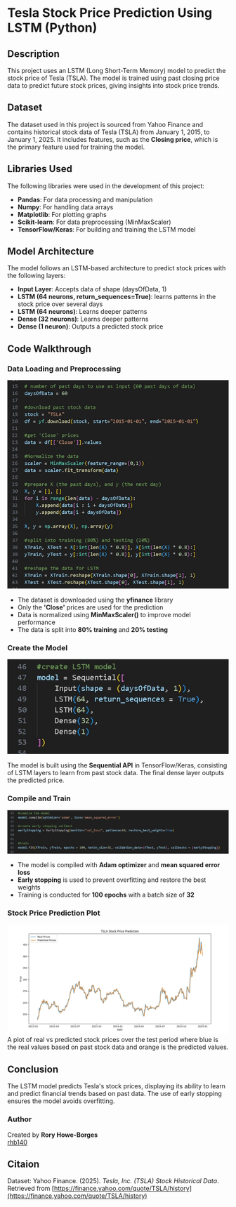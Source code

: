 # Tesla Stock Price Prediction Using LSTM (Python)

## Description

This project uses an LSTM (Long Short-Term Memory) model to predict the stock price of Tesla (TSLA). The model is trained using past closing price data to predict future stock prices, giving insights into stock price trends.

## Dataset

The dataset used in this project is sourced from Yahoo Finance and contains historical stock data of Tesla (TSLA) from January 1, 2015, to January 1, 2025. It includes features, such as the **Closing price**, which is the primary feature used for training the model.

## Libraries Used

The following libraries were used in the development of this project:
- **Pandas**: For data processing and manipulation
- **Numpy**: For handling data arrays
- **Matplotlib**: For plotting graphs
- **Scikit-learn**: For data preprocessing (MinMaxScaler)
- **TensorFlow/Keras**: For building and training the LSTM model

## Model Architecture

The model follows an LSTM-based architecture to predict stock prices with the following layers:
- **Input Layer**: Accepts data of shape (daysOfData, 1)
- **LSTM (64 neurons, return_sequences=True)**: learns patterns in the stock price over several days
- **LSTM (64 neurons)**: Learns deeper patterns
- **Dense (32 neurons)**: Learns deeper patterns
- **Dense (1 neuron)**: Outputs a predicted stock price

## Code Walkthrough

### Data Loading and Preprocessing
![Data Preprocessing Image](https://github.com/rhb140/Stock-Price-Prediction-LSTM/blob/main/StockPricePredictionImage1.jpg?raw=true)

- The dataset is downloaded using the **yfinance** library
- Only the **'Close'** prices are used for the prediction
- Data is normalized using **MinMaxScaler()** to improve model performance
- The data is split into **80% training** and **20% testing**

### Create the Model
![Model Creation Image](https://github.com/rhb140/Stock-Price-Prediction-LSTM/blob/main/StockPricePredictionImage2.jpg?raw=true)

The model is built using the **Sequential API** in TensorFlow/Keras, consisting of LSTM layers to learn from past stock data. The final dense layer outputs the predicted price.

### Compile and Train
![Compile and Train Image](https://github.com/rhb140/Stock-Price-Prediction-LSTM/blob/main/StockPricePredictionImage3.jpg?raw=true)

- The model is compiled with **Adam optimizer** and **mean squared error loss**
- **Early stopping** is used to prevent overfitting and restore the best weights
- Training is conducted for **100 epochs** with a batch size of **32**

### Stock Price Prediction Plot
![Prediction Plot](https://github.com/rhb140/Stock-Price-Prediction-LSTM/blob/main/StockPricePredictionImage4.jpg?raw=true)
A plot of real vs predicted stock prices over the test period where blue is the real values based on past stock data and orange is the predicted values.

## Conclusion

The LSTM model predicts Tesla's stock prices, displaying its ability to learn and predict financial trends based on past data. The use of early stopping ensures the model avoids overfitting.

### Author
Created by **Rory Howe-Borges**  
[rhb140](https://github.com/rhb140)

## Citaion
Dataset:
Yahoo Finance. (2025). *Tesla, Inc. (TSLA) Stock Historical Data*. Retrieved from [https://finance.yahoo.com/quote/TSLA/history](https://finance.yahoo.com/quote/TSLA/history)

